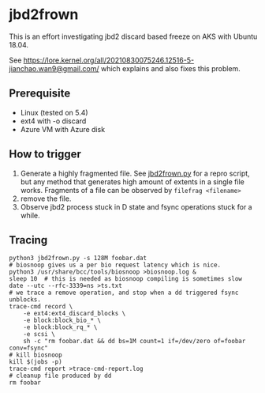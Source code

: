 # jbd2frown

This is an effort investigating jbd2 discard based freeze on AKS with Ubuntu
18.04.

See https://lore.kernel.org/all/20210830075246.12516-5-jianchao.wan9@gmail.com/
which explains and also fixes this problem.

## Prerequisite

* Linux (tested on 5.4)
* ext4 with -o discard
* Azure VM with Azure disk

## How to trigger

1. Generate a highly fragmented file. See [jbd2frown.py](./jbd2frown.py) for a
   repro script, but any method that generates high amount of extents in a
   single file works. Fragments of a file can be observed by
   `filefrag <filename>`
2. remove the file.
3. Observe jbd2 process stuck in D state and fsync operations stuck for a while.

## Tracing

``` shell
python3 jbd2frown.py -s 128M foobar.dat
# biosnoop gives us a per bio request latency which is nice.
python3 /usr/share/bcc/tools/biosnoop >biosnoop.log &
sleep 10  # this is needed as biosnoop compiling is sometimes slow
date --utc --rfc-3339=ns >ts.txt
# we trace a remove operation, and stop when a dd triggered fsync unblocks.
trace-cmd record \
	-e ext4:ext4_discard_blocks \
	-e block:block_bio_* \
	-e block:block_rq_* \
	-e scsi \
	sh -c "rm foobar.dat && dd bs=1M count=1 if=/dev/zero of=foobar conv=fsync"
# kill biosnoop
kill $(jobs -p)
trace-cmd report >trace-cmd-report.log
# cleanup file produced by dd
rm foobar
```
